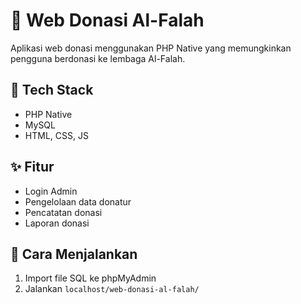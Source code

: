 # 💸 Web Donasi Al-Falah

Aplikasi web donasi menggunakan PHP Native yang memungkinkan pengguna berdonasi ke lembaga Al-Falah.

## 🔧 Tech Stack

- PHP Native
- MySQL
- HTML, CSS, JS

## ✨ Fitur

- Login Admin
- Pengelolaan data donatur
- Pencatatan donasi
- Laporan donasi

## 🚀 Cara Menjalankan

1. Import file SQL ke phpMyAdmin
2. Jalankan `localhost/web-donasi-al-falah/`
